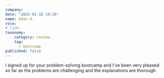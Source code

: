 ```yaml
---
company: 
date: "2025-01-18 10:20"
name: Adan O.
role: 
# link:
taxonomy:
    category: review
    tag:
      - bootcamp
published: false
---
```


I signed up for your problem-solving bootcamp and I've been very pleased so far as the problems are challenging and the explanations are thorough.
